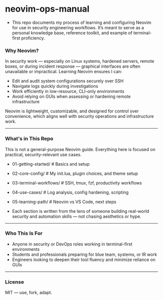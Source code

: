 # neovim-ops-manual

- This repo documents my process of learning and configuring Neovim for use in security engineering workflows. It’s meant to serve as a personal knowledge base, reference toolkit, and example of terminal-first proficiency.

### Why Neovim?

In security work — especially on Linux systems, hardened servers, remote boxes, or during incident response — graphical interfaces are often unavailable or impractical. Learning Neovim ensures I can:
- Edit and audit system configurations securely over SSH
- Navigate logs quickly during investigations
- Work efficiently in low-resource, CLI-only environments
- Avoid relying on GUIs when assessing or hardening remote infrastructure

Neovim is lightweight, customizable, and designed for control over convenience, which aligns well with security operations and infrastructure work.

---

### What's in This Repo

This is not a general-purpose Neovim guide. Everything here is focused on practical, security-relevant use cases.

- 01-getting-started/ # Basics and setup
- 02-core-config/ # My init.lua, plugin choices, and theme setup
- 03-terminal-workflows/ # SSH, tmux, fzf, productivity workflows
- 04-use-cases/ # Log analysis, config hardening, scripting
- 05-learning-path/ # Neovim vs VS Code, next steps


- Each section is written from the lens of someone building real-world security and automation skills — not chasing aesthetics or hype.

---

### Who This Is For

- Anyone in security or DevOps roles working in terminal-first environments
- Students and professionals preparing for blue team, systems, or IR work
- Engineers looking to deepen their tool fluency and minimize reliance on GUIs

---

### License

MIT — use, fork, adapt.
